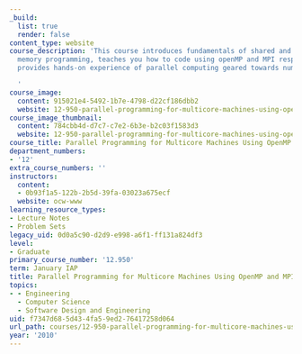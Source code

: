 ```yaml
---
_build:
  list: true
  render: false
content_type: website
course_description: 'This course introduces fundamentals of shared and distributed
  memory programming, teaches you how to code using openMP and MPI respectively, and
  provides hands-on experience of parallel computing geared towards numerical applications.

  '
course_image:
  content: 915021e4-5492-1b7e-4798-d22cf186dbb2
  website: 12-950-parallel-programming-for-multicore-machines-using-openmp-and-mpi-january-iap-2010
course_image_thumbnail:
  content: 784cbb4d-d7c7-c7e2-6b3e-b2c03f1583d3
  website: 12-950-parallel-programming-for-multicore-machines-using-openmp-and-mpi-january-iap-2010
course_title: Parallel Programming for Multicore Machines Using OpenMP and MPI
department_numbers:
- '12'
extra_course_numbers: ''
instructors:
  content:
  - 0b93f1a5-122b-2b5d-39fa-03023a675ecf
  website: ocw-www
learning_resource_types:
- Lecture Notes
- Problem Sets
legacy_uid: 0d0a5c90-d2d9-e998-a6f1-ff131a824df3
level:
- Graduate
primary_course_number: '12.950'
term: January IAP
title: Parallel Programming for Multicore Machines Using OpenMP and MPI
topics:
- - Engineering
  - Computer Science
  - Software Design and Engineering
uid: f7347d68-5d43-4fa5-9ed2-76417258d064
url_path: courses/12-950-parallel-programming-for-multicore-machines-using-openmp-and-mpi-january-iap-2010
year: '2010'
---
```

